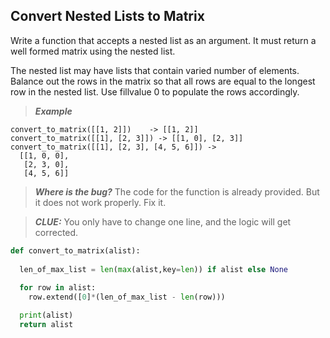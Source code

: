 ## Convert Nested Lists to Matrix
Write a function that accepts a nested list as an argument. 
It must return a well formed matrix using the nested list. 

The nested list may have lists that contain varied number of elements.
Balance out the rows in the matrix so that all rows are equal to the longest 
row in the nested list. Use fillvalue 0 to populate the rows accordingly. 

> ***Example*** 
```
convert_to_matrix([[1, 2]])    -> [[1, 2]]
convert_to_matrix([[1], [2, 3]]) -> [[1, 0], [2, 3]]
convert_to_matrix([[1], [2, 3], [4, 5, 6]]) -> 
  [[1, 0, 0], 
   [2, 3, 0],
   [4, 5, 6]]
```
> ***Where is the bug?***
The code for the function is already provided. But it does not work properly. 
Fix it. 

> ***CLUE:*** You only have to change one line, and the logic will get corrected. 

```python
def convert_to_matrix(alist):
  
  len_of_max_list = len(max(alist,key=len)) if alist else None
  
  for row in alist:
    row.extend([0]*(len_of_max_list - len(row)))

  print(alist)
  return alist
```

